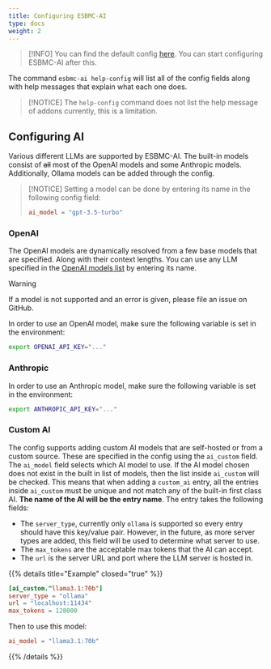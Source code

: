 ```yaml
---
title: Configuring ESBMC-AI
type: docs
weight: 2
---
```


>[!INFO]
>You can find the default config [here](https://raw.githubusercontent.com/esbmc/esbmc-ai/refs/heads/master/config.toml). You can start configuring ESBMC-AI after this.

The command `esbmc-ai help-config` will list all of the config fields along with help messages that explain what each one does.

>[!NOTICE]
>The `help-config` command does not list the help message of addons currently, this is a limitation.

## Configuring AI

Various different LLMs are supported by ESBMC-AI. The built-in models consist of ~~all~~ most of the OpenAI models and some Anthropic models. Additionally, Ollama models can be added through the config.

>[!NOTICE]
>Setting a model can be done by entering its name in the following config field:
>```toml {filename="esbmc_ai.toml"}
>ai_model = "gpt-3.5-turbo"
>```

### OpenAI

The OpenAI models are dynamically resolved from a few base models that are specified. Along with their context lengths. You can use any LLM specified in the [OpenAI models list](https://platform.openai.com/docs/models) by entering its name.

>[!WARNING]
>If a model is not supported and an error is given, please file an issue on GitHub.

In order to use an OpenAI model, make sure the following variable is set in the environment:

```sh
export OPENAI_API_KEY="..."
```

### Anthropic

In order to use an Anthropic model, make sure the following variable is set in the environment:

```sh
export ANTHROPIC_API_KEY="..."
```

### Custom AI

The config supports adding custom AI models that are self-hosted or from a custom source. These are specified in the config using the `ai_custom` field. The `ai_model` field selects which AI model to use. If the AI model chosen does not exist in the built in list of models, then the list inside `ai_custom` will be checked. This means that when adding a `custom_ai` entry, all the entries inside `ai_custom` must be unique and not match any of the built-in first class AI. **The name of the AI will be the entry name**. The entry takes the following fields:

* The `server_type`, currently only `ollama` is supported so every entry should have this key/value pair. However, in the future, as more server types are added, this field will be used to determine what server to use.
* The `max_tokens` are the acceptable max tokens that the AI can accept.
* The `url` is the server URL and port where the LLM server is hosted in.

{{% details title="Example" closed="true" %}}

```toml
[ai_custom."llama3.1:70b"]
server_type = "ollama"
url = "localhost:11434"
max_tokens = 128000
```

Then to use this model:

```toml
ai_model = "llama3.1:70b"
```

{{% /details %}}
